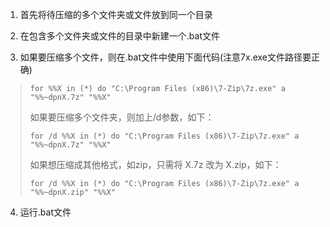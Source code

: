 1. 首先将待压缩的多个文件夹或文件放到同一个目录

2. 在包含多个文件夹或文件的目录中新建一个.bat文件

3. 如果要压缩多个文件，则在.bat文件中使用下面代码(注意7x.exe文件路径要正确)

> `for %%X in (*) do "C:\Program Files (x86)\7-Zip\7z.exe" a "%%~dpnX.7z" "%%X"`
>
> 如果要压缩多个文件夹，则加上/d参数，如下：
>
> `for /d %%X in (*) do "C:\Program Files (x86)\7-Zip\7z.exe" a "%%~dpnX.7z" "%%X"`
>
> 如果想压缩成其他格式，如zip，只需将 X.7z 改为 X.zip，如下：
>
> `for /d %%X in (*) do "C:\Program Files (x86)\7-Zip\7z.exe" a "%%~dpnX.zip" "%%X"`

4. 运行.bat文件